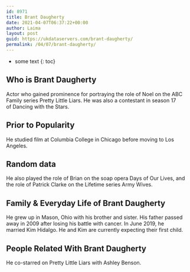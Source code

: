 ```yaml
---
id: 8971
title: Brant Daugherty
date: 2021-04-07T06:37:22+00:00
author: Laima
layout: post
guid: https://ukdataservers.com/brant-daugherty/
permalink: /04/07/brant-daugherty/
---
```


* some text
{: toc}


## Who is Brant Daugherty
                  
                  
                  
Actor who gained prominence for portraying the role of Noel on the ABC Family series Pretty Little Liars. He was also a contestant in season 17 of Dancing with the Stars.
                  
              
            
              
            
                
                
                
## Prior to Popularity
                  
                  
                  
He studied film at Columbia College in Chicago before moving to Los Angeles.
                  
              
            
              
            
                
                
                
## Random data
                  
                  
                  
He also played the role of Brian on the soap opera Days of Our Lives, and the role of Patrick Clarke on the Lifetime series Army Wives.
                  
              
            
              
            
                
                
                
## Family & Everyday Life of Brant Daugherty
                  
                  
                  
He grew up in Mason, Ohio with his brother and sister. His father passed away in 2009 after losing his battle with cancer. In June 2019, he married Kim Hidalgo. He and Kim are currently expecting their first child. 
                  
              
            
              
            
                
                
                
## People Related With Brant Daugherty
                  
                  
                  
He co-starred on Pretty Little Liars with Ashley Benson.
                  
              
            
              
            
                
              
            
              
              
            
            
              
            
          
          
          